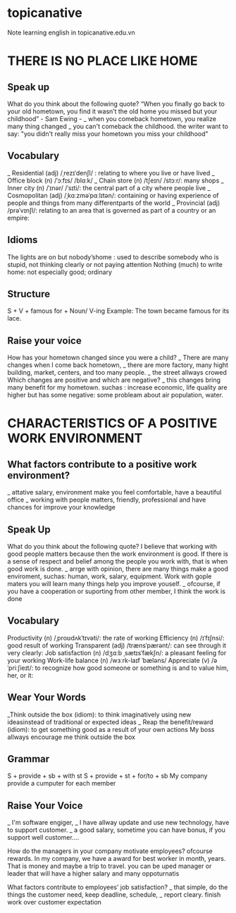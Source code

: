 # topicanative
Note learning english in topicanative.edu.vn

# THERE IS NO PLACE LIKE HOME
## Speak up
What do you think about the following quote?
“When you finally go back to your old hometown, you find it wasn’t the
old home you missed but your childhood” - Sam Ewing -
_ when you comeback hometown, you realize many thing changed
_ you can't comeback the childhood. the writer want to say:
"you didn't really miss your hometown you miss your childhood"

## Vocabulary
_ Residential (adj) /ˌrezɪˈdenʃl/ : relating to where you ​live or have ​lived
_ Office block (n) /ˈɔːfɪs/ /blɑːk/
_ Chain store (n) /tʃeɪn/ /stɔːr/: many shops
_ Inner city (n) /ˈɪnər/ /ˈsɪti/: the ​central ​part of a ​city where ​people ​live 
_ Cosmopolitan (adj) /ˌkɑːzməˈpɑːlɪtən/: containing or having ​experience of ​people and things from many different ​parts of the ​world
_ Provincial (adj) /prəˈvɪnʃl/: relating to an ​area that is ​governed as ​part of a ​country or an ​empire:

## Idioms
The lights are on but nobody’shome : used to describe somebody who is stupid, not thinking clearly or not paying attention
Nothing (much) to write home: not especially good; ordinary

## Structure
S + V + famous for + Noun/ V-ing
Example: The town became famous for its lace.

## Raise your voice
How has your hometown changed since you were a child?
_ There are many changes when I come back hometown, 
_ there are more factory, many hight building, market, centers, and too many people.
_ the street allways crowed
Which changes are positive and which are negative?
_ this changes bring many benefit for my hometown. suchas : increase economic, life quality are higher
but has some negative: some probleam about air population, water. 

# CHARACTERISTICS OF A POSITIVE WORK ENVIRONMENT
## What factors contribute to a positive work environment? 
_ attative salary, environment make you feel comfortable, have a beautiful office
_ working with people matters, friendly, professional and have chances for improve your knowledge

## Speak Up
What do you think about the following quote?
I believe that working with good people matters because then the work environment is good. If there is a sense of respect and belief among the people you work with, that is when good work is done.
_ arrge with opinion, there are many things make a good enviroment, suchas:  human, work, salary, equipment. Work with gople maters you will learn many things help you improve youself. 
_ ofcourse, if you have a cooperation or suporting from other member, I think the work is done

## Vocabulary
Productivity (n) /ˌproʊdʌkˈtɪvəti/: the rate of working
Efficiency (n) /ɪˈfɪʃnsi/: good result of working
Transparent (adj) /trænsˈpærənt/: can ​see through it very ​clearly:
Job satisfaction (n) /dʒɑːb ˌsætɪsˈfækʃn/: a ​pleasant ​feeling for your working
Work-life balance (n) /wɜːrk-laɪf ˈbæləns/
Appreciate (v) /əˈpriːʃieɪt/: to ​recognize how good someone or something is and to ​value him, her, or it:

## Wear Your Words
_Think outside the box (idiom): to think imaginatively using new ideasinstead of traditional or expected ideas
_ Reap the benefit/reward (idiom): to get something good as a result of your own actions
My boss allways encourage me think outside the box

## Grammar
S + provide + sb + with st
S + provide + st + for/to + sb 
My company provide a cumputer for each member

## Raise Your Voice
_ I'm software engiger, 
_ I have allway update and use new technology, have to support customer. 
_ a good salary, sometime you can have bonus, if you support well customer....

How do the managers in your company motivate employees? 
ofcourse rewards. In my company, we have a award for best worker in month, years. That is money and maybe a trip to travel. you can be uped manager or leader that will have a higher salary and many oppoturnatis

What factors contribute to employees’ job satisfaction? 
_ that simple, do the things the customer need, keep deadline, schedule,
_ report cleary.  finish work over customer expectation


